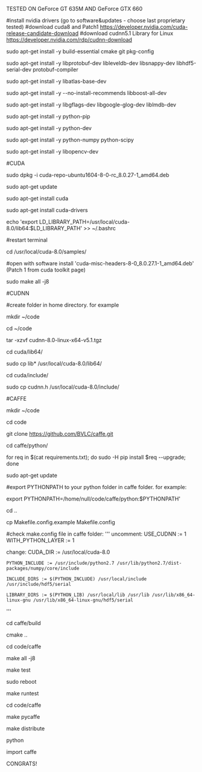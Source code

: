 TESTED ON GeForce GT 635M AND GeForce GTX 660



#install nvidia drivers (go to software&updates - choose last proprietary tested)
#download cuda8 and Patch1 https://developer.nvidia.com/cuda-release-candidate-download
#download cudnn5.1 Library for Linux https://developer.nvidia.com/rdp/cudnn-download


sudo apt-get install -y build-essential cmake git pkg-config

sudo apt-get install -y libprotobuf-dev libleveldb-dev libsnappy-dev libhdf5-serial-dev protobuf-compiler

sudo apt-get install -y libatlas-base-dev 

sudo apt-get install -y --no-install-recommends libboost-all-dev

sudo apt-get install -y libgflags-dev libgoogle-glog-dev liblmdb-dev

sudo apt-get install -y python-pip

sudo apt-get install -y python-dev

sudo apt-get install -y python-numpy python-scipy

sudo apt-get install -y libopencv-dev


#CUDA

sudo dpkg -i cuda-repo-ubuntu1604-8-0-rc_8.0.27-1_amd64.deb

sudo apt-get update

sudo apt-get install cuda

sudo apt-get install cuda-drivers

echo 'export LD_LIBRARY_PATH=/usr/local/cuda-8.0/lib64:$LD_LIBRARY_PATH' >> ~/.bashrc

#restart terminal

cd /usr/local/cuda-8.0/samples/

#open with software install 'cuda-misc-headers-8-0_8.0.27.1-1_amd64.deb' (Patch 1 from cuda toolkit page)

sudo make all -j8



#CUDNN

#create folder  in home directory. for example

mkdir ~/code 

cd ~/code

tar -xzvf cudnn-8.0-linux-x64-v5.1.tgz

cd cuda/lib64/

sudo cp lib* /usr/local/cuda-8.0/lib64/

cd cuda/include/

sudo cp cudnn.h /usr/local/cuda-8.0/include/



#CAFFE

mkdir ~/code 

cd code

git clone https://github.com/BVLC/caffe.git

cd caffe/python/

for req in $(cat requirements.txt); do sudo -H pip install $req --upgrade; done

sudo apt-get update

#export PYTHONPATH to your python folder in caffe folder. for example:

export PYTHONPATH=/home/null/code/caffe/python:$PYTHONPATH'

cd .. 

cp Makefile.config.example Makefile.config

#check make.config file in caffe folder:
'''
  uncomment:
    USE_CUDNN := 1
    WITH_PYTHON_LAYER := 1

  change:
    CUDA_DIR := /usr/local/cuda-8.0

    PYTHON_INCLUDE := /usr/include/python2.7 /usr/lib/python2.7/dist-packages/numpy/core/include 

    INCLUDE_DIRS := $(PYTHON_INCLUDE) /usr/local/include /usr/include/hdf5/serial

    LIBRARY_DIRS := $(PYTHON_LIB) /usr/local/lib /usr/lib /usr/lib/x86_64-linux-gnu /usr/lib/x86_64-linux-gnu/hdf5/serial
'''

cd caffe/build

cmake ..

cd code/caffe

make all -j8

make test

sudo reboot

make runtest

cd code/caffe

make pycaffe

make distribute

python

import caffe


CONGRATS!
